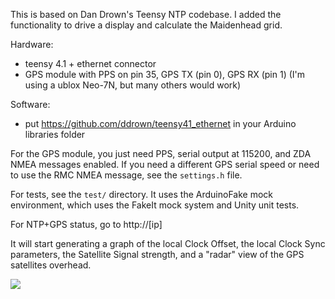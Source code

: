 This is based on Dan Drown's Teensy NTP codebase.  I added the functionality to drive a display and calculate the Maidenhead grid.

Hardware:
* teensy 4.1 + ethernet connector
* GPS module with PPS on pin 35, GPS TX (pin 0), GPS RX (pin 1) (I'm using a ublox Neo-7N, but many others would work)

Software:
* put https://github.com/ddrown/teensy41_ethernet in your Arduino libraries folder

For the GPS module, you just need PPS, serial output at 115200, and ZDA NMEA messages enabled.  If you need a different GPS serial speed or need to use the RMC NMEA message, see the `settings.h` file.

For tests, see the `test/` directory.  It uses the ArduinoFake mock environment, which uses the FakeIt mock system and Unity unit tests.

For NTP+GPS status, go to http://[ip]

It will start generating a graph of the local Clock Offset, the local Clock Sync parameters, the Satellite Signal strength, and a "radar" view of the GPS satellites overhead.

![](https://raw.githubusercontent.com/wiki/ddrown/teensy-ntp/graph1.png)